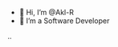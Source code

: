 - 👋 Hi, I’m @Akl-R
- 👀 I’m a Software Developer

..

<!---
Akl-R/Akl-R is a ✨ special ✨ repository because its `README.md` (this file) appears on your GitHub profile.
You can click the Preview link to take a look at your changes.
--->
